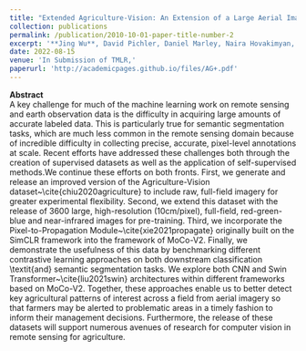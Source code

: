 ```yaml
---
title: "Extended Agriculture-Vision: An Extension of a Large Aerial Image Dataset for Agricultural Pattern Analysis"
collection: publications
permalink: /publication/2010-10-01-paper-title-number-2
excerpt: '**Jing Wu**, David Pichler, Daniel Marley, Naira Hovakimyan, Jennifer Hobbs'
date: 2022-08-15
venue: 'In Submission of TMLR,'
paperurl: 'http://academicpages.github.io/files/AG+.pdf'
---
```

**Abstract** \
A key challenge for much of the machine learning work on remote sensing and earth observation data is the difficulty in acquiring large amounts of accurate labeled data. This is particularly true for semantic segmentation tasks, which are much less common in the remote sensing domain because of incredible difficulty in collecting precise, accurate, pixel-level annotations at scale. Recent efforts have addressed these challenges both through the creation of supervised datasets as well as the application of self-supervised methods.We continue these efforts on both fronts. First, we generate and release an improved version of the Agriculture-Vision dataset~\cite{chiu2020agriculture} to include raw, full-field imagery for greater experimental flexibility.
Second, we extend this dataset with the release of 3600 large, high-resolution (10cm/pixel), full-field, red-green-blue and near-infrared images for pre-training. Third, we incorporate the Pixel-to-Propagation Module~\cite{xie2021propagate} originally built on the SimCLR framework into the framework of MoCo-V2. Finally, we demonstrate the usefulness of this data by benchmarking different contrastive learning approaches on both downstream classification \textit{and} semantic segmentation tasks. We explore both CNN and Swin Transformer~\cite{liu2021swin} architectures within different frameworks based on MoCo-V2. Together, these approaches enable us to better detect key agricultural patterns of interest across a field from aerial imagery so that farmers may be alerted to problematic areas in a timely fashion to inform their management decisions. Furthermore, the release of these datasets will support numerous avenues of research for computer vision in remote sensing for agriculture. 
